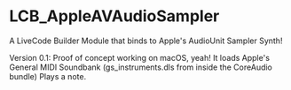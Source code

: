 # LCB_AppleAVAudioSampler
A LiveCode Builder Module that binds to Apple's AudioUnit Sampler Synth!

Version 0.1:
Proof of concept working on macOS, yeah!
It loads Apple's General MIDI Soundbank (gs_instruments.dls from inside the CoreAudio bundle)
Plays a note.
